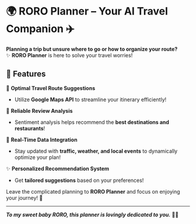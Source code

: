 # 🌍 RORO Planner – Your AI Travel Companion ✈️  

**Planning a trip but unsure where to go or how to organize your route?**  
✨ **RORO Planner** is here to solve your travel worries!  

## 🚀 Features  

📍 **Optimal Travel Route Suggestions**  
- Utilize **Google Maps API** to streamline your itinerary efficiently!  

📝 **Reliable Review Analysis**  
- Sentiment analysis helps recommend the **best destinations and restaurants**!  

🚆 **Real-Time Data Integration**  
- Stay updated with **traffic, weather, and local events** to dynamically optimize your plan!  

✨ **Personalized Recommendation System**  
- Get **tailored suggestions** based on your preferences!  

Leave the complicated planning to **RORO Planner** and focus on enjoying your journey! 🌟  

---

**_To my sweet baby RORO, this planner is lovingly dedicated to you._** 💛✨
